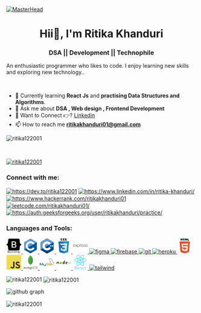 [![MasterHead](https://user-images.githubusercontent.com/56202980/175778382-8803a652-71c5-4264-9be1-0bca6cf7311c.png)](https://Ritika122201)


<h1 align="center">Hii👋, I'm Ritika Khanduri</h1>
<h3 align="center"> DSA || Development  || Technophile</h3>
<p> An enthusiastic programmer who likes to code. I enjoy learning new skills and exploring new technology..  <br> 
</p>
<br/>

- 🌱 Currently learning **React Js** and **practising Data Structures and Algorithms**.
- 💬 Ask me about **DSA , Web design , Frontend Development**
- 🙌 Want to Connect 👉? [Linkedin](https://www.linkedin.com/in/ritika-khanduri/)
- 📫 How to reach me **ritikakhanduri01@gmail.com**

<p align="left"> <img src="https://komarev.com/ghpvc/?username=ritika122001&label=Profile%20views&color=0e75b6&style=flat" alt="ritika122001" /> </p>
<br/>


<p align="left"> <a href="https://github.com/ryo-ma/github-profile-trophy"><img src="https://github-profile-trophy.vercel.app/?username=ritika122001" alt="ritika122001" /></a> </p>


<h3 align="left">Connect with me:</h3>
<p align="left">
<a href="https://dev.to/https://dev.to/ritika122001" target="blank"><img align="center" src="https://raw.githubusercontent.com/rahuldkjain/github-profile-readme-generator/master/src/images/icons/Social/devto.svg" alt="https://dev.to/ritika122001" height="30" width="40" /></a>
<a href="https://linkedin.com/in/https://www.linkedin.com/in/ritika-khanduri/" target="blank"><img align="center" src="https://raw.githubusercontent.com/rahuldkjain/github-profile-readme-generator/master/src/images/icons/Social/linked-in-alt.svg" alt="https://www.linkedin.com/in/ritika-khanduri/" height="30" width="40" /></a>
<a href="https://www.hackerrank.com/https://www.hackerrank.com/ritikakhanduri01" target="blank"><img align="center" src="https://raw.githubusercontent.com/rahuldkjain/github-profile-readme-generator/master/src/images/icons/Social/hackerrank.svg" alt="https://www.hackerrank.com/ritikakhanduri01" height="30" width="40" /></a>
<a href="https://www.leetcode.com/leetcode.com/ritikakhanduri01/" target="blank"><img align="center" src="https://raw.githubusercontent.com/rahuldkjain/github-profile-readme-generator/master/src/images/icons/Social/leet-code.svg" alt="leetcode.com/ritikakhanduri01/" height="30" width="40" /></a>
<a href="https://auth.geeksforgeeks.org/user/https://auth.geeksforgeeks.org/user/ritikakhanduri/practice/" target="blank"><img align="center" src="https://raw.githubusercontent.com/rahuldkjain/github-profile-readme-generator/master/src/images/icons/Social/geeks-for-geeks.svg" alt="https://auth.geeksforgeeks.org/user/ritikakhanduri/practice/" height="30" width="40" /></a>
</p>

<h3 align="left">Languages and Tools:</h3>
<p align="left"> <a href="https://getbootstrap.com" target="_blank" rel="noreferrer"> <img src="https://raw.githubusercontent.com/devicons/devicon/master/icons/bootstrap/bootstrap-plain-wordmark.svg" alt="bootstrap" width="40" height="40"/> </a> <a href="https://www.cprogramming.com/" target="_blank" rel="noreferrer"> <img src="https://raw.githubusercontent.com/devicons/devicon/master/icons/c/c-original.svg" alt="c" width="40" height="40"/> </a> <a href="https://www.w3schools.com/cpp/" target="_blank" rel="noreferrer"> <img src="https://raw.githubusercontent.com/devicons/devicon/master/icons/cplusplus/cplusplus-original.svg" alt="cplusplus" width="40" height="40"/> </a> <a href="https://www.w3schools.com/css/" target="_blank" rel="noreferrer"> <img src="https://raw.githubusercontent.com/devicons/devicon/master/icons/css3/css3-original-wordmark.svg" alt="css3" width="40" height="40"/> </a> <a href="https://expressjs.com" target="_blank" rel="noreferrer"> <img src="https://raw.githubusercontent.com/devicons/devicon/master/icons/express/express-original-wordmark.svg" alt="express" width="40" height="40"/> </a> <a href="https://www.figma.com/" target="_blank" rel="noreferrer"> <img src="https://www.vectorlogo.zone/logos/figma/figma-icon.svg" alt="figma" width="40" height="40"/> </a> <a href="https://firebase.google.com/" target="_blank" rel="noreferrer"> <img src="https://www.vectorlogo.zone/logos/firebase/firebase-icon.svg" alt="firebase" width="40" height="40"/> </a> <a href="https://git-scm.com/" target="_blank" rel="noreferrer"> <img src="https://www.vectorlogo.zone/logos/git-scm/git-scm-icon.svg" alt="git" width="40" height="40"/> </a> <a href="https://heroku.com" target="_blank" rel="noreferrer"> <img src="https://www.vectorlogo.zone/logos/heroku/heroku-icon.svg" alt="heroku" width="40" height="40"/> </a> <a href="https://www.w3.org/html/" target="_blank" rel="noreferrer"> <img src="https://raw.githubusercontent.com/devicons/devicon/master/icons/html5/html5-original-wordmark.svg" alt="html5" width="40" height="40"/> </a> <a href="https://developer.mozilla.org/en-US/docs/Web/JavaScript" target="_blank" rel="noreferrer"> <img src="https://raw.githubusercontent.com/devicons/devicon/master/icons/javascript/javascript-original.svg" alt="javascript" width="40" height="40"/> </a> <a href="https://www.mongodb.com/" target="_blank" rel="noreferrer"> <img src="https://raw.githubusercontent.com/devicons/devicon/master/icons/mongodb/mongodb-original-wordmark.svg" alt="mongodb" width="40" height="40"/> </a> <a href="https://www.mysql.com/" target="_blank" rel="noreferrer"> <img src="https://raw.githubusercontent.com/devicons/devicon/master/icons/mysql/mysql-original-wordmark.svg" alt="mysql" width="40" height="40"/> </a> <a href="https://nodejs.org" target="_blank" rel="noreferrer"> <img src="https://raw.githubusercontent.com/devicons/devicon/master/icons/nodejs/nodejs-original-wordmark.svg" alt="nodejs" width="40" height="40"/> </a> <a href="https://reactjs.org/" target="_blank" rel="noreferrer"> <img src="https://raw.githubusercontent.com/devicons/devicon/master/icons/react/react-original-wordmark.svg" alt="react" width="40" height="40"/> </a> <a href="https://tailwindcss.com/" target="_blank" rel="noreferrer"> <img src="https://www.vectorlogo.zone/logos/tailwindcss/tailwindcss-icon.svg" alt="tailwind" width="40" height="40"/> </a> </p>

<p><img align="left" src="https://github-readme-stats.vercel.app/api/top-langs?username=ritika122001&show_icons=true&locale=en&layout=compact" alt="ritika122001" /></p>

<p>&nbsp;<img align="center" src="https://github-readme-stats.vercel.app/api?username=ritika122001&show_icons=true&locale=en" alt="ritika122001" /></p>

![github graph](https://activity-graph.herokuapp.com/graph?username=Ritika122001&theme=react-dark)



<p><img align="center" src="https://github-readme-streak-stats.herokuapp.com/?user=ritika122001&" alt="ritika122001" /></p>
